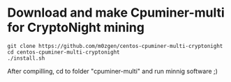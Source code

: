 # Download and make Cpuminer-multi for CryptoNight mining
```
git clone https://github.com/m0zgen/centos-cpuminer-multi-cryptonight
cd centos-cpuminer-multi-cryptonight
./install.sh
```
After compilling, cd to folder "cpuminer-multi" and run minnig software ;)
